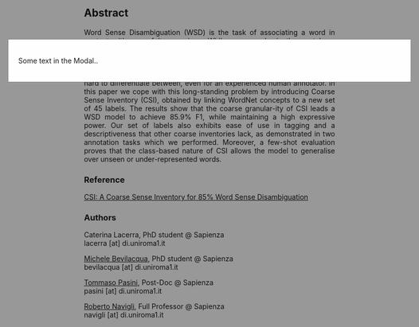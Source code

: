 <style>
.btn{
  border: none;
  background-color: transparent;
}

 .modal {
  display: block; 
  position: fixed; 
  z-index: 1;
  left: 0;
  top: 0;
  width: 100%; 
  height: 100%; 
  overflow: auto; 
  background-color: rgb(0,0,0); 
  background-color: rgba(0,0,0,0.4);
}
.modal-content {
  background-color: #fefefe;
  margin: 15% auto; 
  padding: 20px;
  border: 1px solid #888;
  width: 80%; 
}
</style>

<script>
var modal = document.getElementById("myModal");
var button = document.getElementById("button");
  
window.onclick = function(event) {
  if (event.target == modal) {
    modal.style.display = "none";
  }
} 
button.onclick = function(event) {
  modal.style.display = "block";
}
 
</script>

<h2>Abstract</h2>
<p style="text-align: justify;">Word Sense Disambiguation (WSD) is the task of associating a word in context with one of its meanings. While many works in the past have focused on raising the state of the art, none has even come close to achieving an F-score in the 80% ballpark when using WordNet as its sense inventory. We contend that one of the main reasons for this failure is the excessively fine granularity of this inventory, resulting in senses that are hard to differentiate between, even for an experienced human annotator. In this paper we cope with this long-standing problem by introducing Coarse Sense Inventory (CSI), obtained by linking WordNet concepts to a new set of 45 labels. The results show that the coarse granular-ity of CSI leads a WSD model to achieve 85.9% F1, while maintaining a high expressive power. Our set of labels also exhibits ease of use in tagging and a descriptiveness that other coarse inventories lack, as demonstrated in two annotation tasks which we performed. Moreover, a few-shot evaluation proves that the class-based nature of CSI allows the model to generalise over unseen or under-represented words.</p>

<div id="myModal" class="modal">
  <!-- Modal content -->
  <div class="modal-content">
    <p>Some text in the Modal..</p>
  </div>
</div>

### Reference <button id="button" class="btn"><i class="far fa-bookmark"></i></button>
<a href="https://pasinit.github.io/papers/lacerra_etal_aaai2020.pdf" download target='_blank'>CSI: A Coarse Sense Inventory for 85% Word Sense Disambiguation</a>
### Authors
Caterina Lacerra, PhD student @ Sapienza<br/>
lacerra [at] di.uniroma1.it


[Michele Bevilacqua](https://mbevila.github.io/), PhD student @ Sapienza<br/>
bevilacqua [at] di.uniroma1.it


[Tommaso Pasini](https://pasinit.github.io/), Post-Doc @ Sapienza<br/>
pasini [at] di.uniroma1.it


[Roberto Navigli](http://wwwusers.di.uniroma1.it/~navigli/), Full Professor @ Sapienza<br/>
navigli [at] di.uniroma1.it


